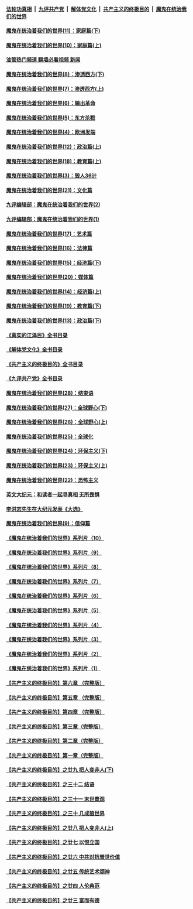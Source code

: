 ####  [法轮功真相](../../../../basic/blob/master/README.md?t=11190631) &nbsp;|&nbsp; [九评共产党](../../../../9ping.md/blob/master/README.md?t=11190631) &nbsp;|&nbsp; [解体党文化](../../../../jtdwh.md/blob/master/README.md?t=11190631)  &nbsp;|&nbsp; [共产主义的终极目的](../../../../gczydzjmd.md/blob/master/README.md?t=11190631) &nbsp;|&nbsp; [魔鬼在统治我们的世界](../../../../mgztzwmdsj.md/blob/master/README.md?t=11190631) 

#### [魔鬼在统治着我们的世界(11)：家庭篇(下)](../pages/nsc422/n10440961.md?t=11190631) 

#### [魔鬼在统治着我们的世界(10)：家庭篇(上)](../pages/nsc422/n10435448.md?t=11190631) 

#### [油管热门频道 翻墙必看视频 新闻](http://129.146.143.75:81/youtube.html?11190631)

#### [魔鬼在统治着我们的世界(8)：渗透西方(下)](../pages/nsc422/n10429603.md?t=11190631) 

#### [魔鬼在统治着我们的世界(7)：渗透西方(上)](../pages/nsc422/n10426013.md?t=11190631) 

#### [魔鬼在统治着我们的世界(6)：输出革命](../pages/nsc422/n10421536.md?t=11190631) 

#### [魔鬼在统治着我们的世界(5)：东方杀戮](../pages/nsc422/n10417707.md?t=11190631) 

#### [魔鬼在统治着我们的世界(4)：欧洲发端](../pages/nsc422/n10414890.md?t=11190631) 

#### [魔鬼在统治着我们的世界(12)：政治篇(上)](../pages/nsc422/n10444576.md?t=11190631) 

#### [魔鬼在统治着我们的世界(18)：教育篇(上)](../pages/nsc422/n10526970.md?t=11190631) 

#### [魔鬼在统治着我们的世界(3)：毁人36计](../pages/nsc422/n10411583.md?t=11190631) 

#### [魔鬼在统治着我们的世界(21)：文化篇](../pages/nsc422/n10597706.md?t=11190631) 

#### [九评编辑部：魔鬼在统治着我们的世界(2)](../pages/nsc422/n10410036.md?t=11190631) 

#### [九评编辑部：魔鬼在统治着我们的世界(1)](../pages/nsc422/n10406825.md?t=11190631) 

#### [魔鬼在统治着我们的世界(17)：艺术篇](../pages/nsc422/n10499093.md?t=11190631) 

#### [魔鬼在统治着我们的世界(16)：法律篇](../pages/nsc422/n10485969.md?t=11190631) 

#### [魔鬼在统治着我们的世界(15)：经济篇(下)](../pages/nsc422/n10469975.md?t=11190631) 

#### [魔鬼在统治着我们的世界(20)：媒体篇](../pages/nsc422/n10586579.md?t=11190631) 

#### [魔鬼在统治着我们的世界(14)：经济篇(上)](../pages/nsc422/n10457370.md?t=11190631) 

#### [魔鬼在统治着我们的世界(19)：教育篇(下)](../pages/nsc422/n10564808.md?t=11190631) 

#### [魔鬼在统治着我们的世界(13)：政治篇(下)](../pages/nsc422/n10448270.md?t=11190631) 

#### [《真实的江泽民》全书目录](../pages/nsc422/n13721399.md?t=11190631) 

#### [《解体党文化》全书目录](../pages/nsc422/n13721157.md?t=11190631) 

#### [《共产主义的终极目的》全书目录](../pages/nsc422/n13721048.md?t=11190631) 

#### [《九评共产党》全书目录](../pages/nsc422/n13708085.md?t=11190631) 

#### [魔鬼在统治着我们的世界(28)：结束语](../pages/nsc422/n10936246.md?t=11190631) 

#### [魔鬼在统治着我们的世界(27)：全球野心(下)](../pages/nsc422/n10928319.md?t=11190631) 

#### [魔鬼在统治着我们的世界(26)：全球野心(上)](../pages/nsc422/n10900318.md?t=11190631) 

#### [魔鬼在统治着我们的世界(25)：全球化](../pages/nsc422/n10788205.md?t=11190631) 

#### [魔鬼在统治着我们的世界(24)：环保主义(下)](../pages/nsc422/n10695307.md?t=11190631) 

#### [魔鬼在统治着我们的世界(23)：环保主义(上)](../pages/nsc422/n10688613.md?t=11190631) 

#### [魔鬼在统治着我们的世界(22)：恐怖主义](../pages/nsc422/n10614727.md?t=11190631) 

#### [英文大纪元：和读者一起寻真相 无所畏惧](../pages/nsc422/n12542027.md?t=11190631) 

#### [李洪志先生在大纪元发表《大选》](../pages/nsc422/n12534746.md?t=11190631) 

#### [魔鬼在统治着我们的世界(9)：信仰篇](../pages/nsc422/n10432159.md?t=11190631) 

#### [《魔鬼在统治着我们的世界》系列片（10）](../pages/nsc422/n12292670.md?t=11190631) 

#### [《魔鬼在统治着我们的世界》系列片（9）](../pages/nsc422/n12290859.md?t=11190631) 

#### [《魔鬼在统治着我们的世界》系列片（8）](../pages/nsc422/n12287445.md?t=11190631) 

#### [《魔鬼在统治着我们的世界》系列片（7）](../pages/nsc422/n12283425.md?t=11190631) 

#### [《魔鬼在统治着我们的世界》系列片（6）](../pages/nsc422/n12282314.md?t=11190631) 

#### [《魔鬼在统治着我们的世界》系列片（5）](../pages/nsc422/n12281419.md?t=11190631) 

#### [《魔鬼在统治着我们的世界》系列片（4）](../pages/nsc422/n12274024.md?t=11190631) 

#### [《魔鬼在统治着我们的世界》系列片（3）](../pages/nsc422/n12271322.md?t=11190631) 

#### [《魔鬼在统治着我们的世界》系列片（2）](../pages/nsc422/n12269049.md?t=11190631) 

#### [《魔鬼在统治着我们的世界》系列片（1）](../pages/nsc422/n12267575.md?t=11190631) 

#### [【共产主义的终极目的】第六章 （完整版）](../pages/nsc422/n11428913.md?t=11190631) 

#### [【共产主义的终极目的】第五章 （完整版）](../pages/nsc422/n11428912.md?t=11190631) 

#### [【共产主义的终极目的】第四章 （完整版）](../pages/nsc422/n11428907.md?t=11190631) 

#### [【共产主义的终极目的】第三章（完整版）](../pages/nsc422/n11428848.md?t=11190631) 

#### [【共产主义的终极目的】第二章（完整版）](../pages/nsc422/n11428831.md?t=11190631) 

#### [【共产主义的终极目的】第一章（完整版）](../pages/nsc422/n11417651.md?t=11190631) 

#### [【共产主义的终极目的】之廿九 把人变非人(下)](../pages/nsc422/n11344140.md?t=11190631) 

#### [【共产主义的终极目的】之三十二 结语](../pages/nsc422/n11360535.md?t=11190631) 

#### [【共产主义的终极目的】之三十一 末世景观](../pages/nsc422/n11351129.md?t=11190631) 

#### [【共产主义的终极目的】之三十 几成狼世界](../pages/nsc422/n11348280.md?t=11190631) 

#### [【共产主义的终极目的】之廿八 把人变非人(上)](../pages/nsc422/n11340492.md?t=11190631) 

#### [【共产主义的终极目的】之廿七 以恨立国](../pages/nsc422/n11336944.md?t=11190631) 

#### [【共产主义的终极目的】之廿六 中共对抗普世价值](../pages/nsc422/n11324785.md?t=11190631) 

#### [【共产主义的终极目的】之廿五 传统艺术颂神](../pages/nsc422/n11296396.md?t=11190631) 

#### [【共产主义的终极目的】之廿四 人伦典范](../pages/nsc422/n11296397.md?t=11190631) 

#### [【共产主义的终极目的】之廿三 富而有德](../pages/nsc422/n11283598.md?t=11190631) 

<img src='http://gfw-breaker.win/goodnews/indexes/nsc422.md' width='0px' height='0px'/>
